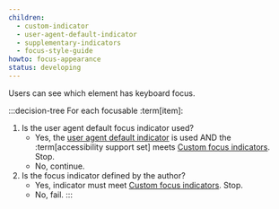 ```yaml
---
children:
  - custom-indicator
  - user-agent-default-indicator
  - supplementary-indicators
  - focus-style-guide
howto: focus-appearance
status: developing
---
```


Users can see which element has keyboard focus.

:::decision-tree
For each focusable :term[item]:
1. Is the user agent default focus indicator used?
   - Yes, the <a href="#user-agent-default-indicator">user agent default indicator</a> is used AND the :term[accessibility support set] meets <a href="#custom-indicator">Custom focus indicators</a>. Stop.
   - No, continue.
2. Is the focus indicator defined by the author?
   - Yes, indicator must meet <a href="#custom-indicator">Custom focus indicators</a>. Stop.
   - No, fail.
:::
